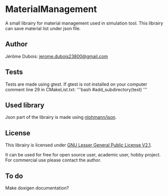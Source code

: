 # MaterialManagement
A small librairy for material management used in simulation tool. This librairy can save material list under json file.

## Author

Jérôme Dubois: jerome.dubois23800@gmail.com

## Tests

Tests are made using gtest. If gtest is not installed on your computer comment line 29 in CMakeList.txt:
'''bash
 #add_subdirectory(test)
'''

## Used library

Json part of the librairy is made using [nlohmann/json](https://github.com/nlohmann/json.git).

## License

This librairy is licensed under [GNU Lesser General Public License V2.1](LICENSE).

It can be used for free for open source user, academic user, hobby project. For commercial use please contact the author.

## To do

Make doxigen documentation?
